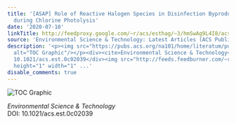 ```yaml
---
title: '[ASAP] Role of Reactive Halogen Species in Disinfection Byproduct Formation
  during Chlorine Photolysis'
date: '2020-07-10'
linkTitle: http://feedproxy.google.com/~r/acs/esthag/~3/hmSwAg9L4I8/acs.est.0c02039
source: 'Environmental Science & Technology: Latest Articles (ACS Publications)'
description: '<p><img src="https://pubs.acs.org/na101/home/literatum/publisher/achs/journals/content/esthag/0/esthag.ahead-of-print/acs.est.0c02039/20200710/images/medium/es0c02039_0004.gif"
  alt="TOC Graphic"/></p><div><cite>Environmental Science & Technology</cite></div><div>DOI:
  10.1021/acs.est.0c02039</div><img src="http://feeds.feedburner.com/~r/acs/esthag/~4/hmSwAg9L4I8"
  height="1" width="1" ...'
disable_comments: true
---
```

<p><img src="https://pubs.acs.org/na101/home/literatum/publisher/achs/journals/content/esthag/0/esthag.ahead-of-print/acs.est.0c02039/20200710/images/medium/es0c02039_0004.gif" alt="TOC Graphic"/></p><div><cite>Environmental Science & Technology</cite></div><div>DOI: 10.1021/acs.est.0c02039</div><img src="http://feeds.feedburner.com/~r/acs/esthag/~4/hmSwAg9L4I8" height="1" width="1" ...